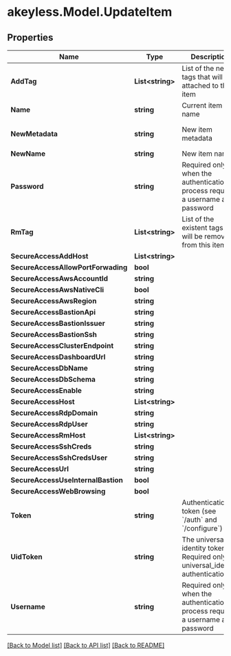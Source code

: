 # akeyless.Model.UpdateItem
## Properties

Name | Type | Description | Notes
------------ | ------------- | ------------- | -------------
**AddTag** | **List&lt;string&gt;** | List of the new tags that will be attached to this item | [optional] 
**Name** | **string** | Current item name | 
**NewMetadata** | **string** | New item metadata | [optional] [default to "default_metadata"]
**NewName** | **string** | New item name | [optional] 
**Password** | **string** | Required only when the authentication process requires a username and password | [optional] 
**RmTag** | **List&lt;string&gt;** | List of the existent tags that will be removed from this item | [optional] 
**SecureAccessAddHost** | **List&lt;string&gt;** |  | [optional] 
**SecureAccessAllowPortForwading** | **bool** |  | [optional] 
**SecureAccessAwsAccountId** | **string** |  | [optional] 
**SecureAccessAwsNativeCli** | **bool** |  | [optional] 
**SecureAccessAwsRegion** | **string** |  | [optional] 
**SecureAccessBastionApi** | **string** |  | [optional] 
**SecureAccessBastionIssuer** | **string** |  | [optional] 
**SecureAccessBastionSsh** | **string** |  | [optional] 
**SecureAccessClusterEndpoint** | **string** |  | [optional] 
**SecureAccessDashboardUrl** | **string** |  | [optional] 
**SecureAccessDbName** | **string** |  | [optional] 
**SecureAccessDbSchema** | **string** |  | [optional] 
**SecureAccessEnable** | **string** |  | [optional] 
**SecureAccessHost** | **List&lt;string&gt;** |  | [optional] 
**SecureAccessRdpDomain** | **string** |  | [optional] 
**SecureAccessRdpUser** | **string** |  | [optional] 
**SecureAccessRmHost** | **List&lt;string&gt;** |  | [optional] 
**SecureAccessSshCreds** | **string** |  | [optional] 
**SecureAccessSshCredsUser** | **string** |  | [optional] 
**SecureAccessUrl** | **string** |  | [optional] 
**SecureAccessUseInternalBastion** | **bool** |  | [optional] 
**SecureAccessWebBrowsing** | **bool** |  | [optional] 
**Token** | **string** | Authentication token (see &#x60;/auth&#x60; and &#x60;/configure&#x60;) | [optional] 
**UidToken** | **string** | The universal identity token, Required only for universal_identity authentication | [optional] 
**Username** | **string** | Required only when the authentication process requires a username and password | [optional] 

[[Back to Model list]](../README.md#documentation-for-models) [[Back to API list]](../README.md#documentation-for-api-endpoints) [[Back to README]](../README.md)

